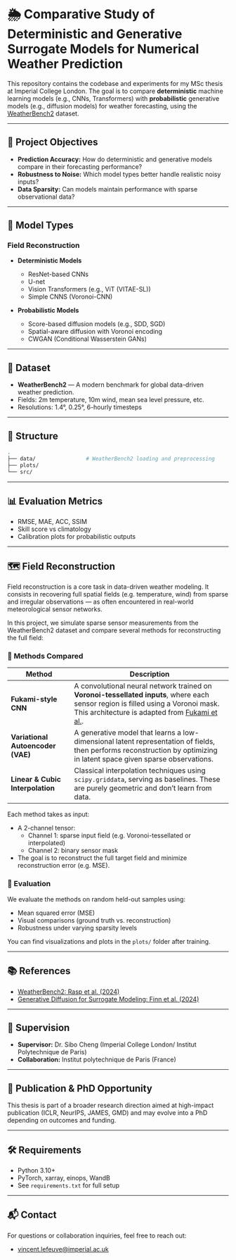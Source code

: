 # 🌦️ Comparative Study of Deterministic and Generative Surrogate Models for Numerical Weather Prediction

This repository contains the codebase and experiments for my MSc thesis at Imperial College London. The goal is to compare **deterministic** machine learning models (e.g., CNNs, Transformers) with **probabilistic** generative models (e.g., diffusion models) for weather forecasting, using the [WeatherBench2](https://github.com/weatherbench2) dataset.

---

## 📌 Project Objectives

- **Prediction Accuracy:** How do deterministic and generative models compare in their forecasting performance?
- **Robustness to Noise:** Which model types better handle realistic noisy inputs?
- **Data Sparsity:** Can models maintain performance with sparse observational data?

---

## 🧠 Model Types
### Field Reconstruction

- **Deterministic Models**
  - ResNet-based CNNs
  - U-net
  - Vision Transformers (e.g., ViT (VITAE-SL))
  - Simple CNNS (Voronoi-CNN)

- **Probabilistic Models**
  - Score-based diffusion models (e.g., SDD, SGD)
  - Spatial-aware diffusion with Voronoi encoding
  - CWGAN (Conditional Wasserstein GANs)

---

## 🧪 Dataset

- **WeatherBench2** — A modern benchmark for global data-driven weather prediction.
- Fields: 2m temperature, 10m wind, mean sea level pressure, etc.
- Resolutions: 1.4°, 0.25°, 6-hourly timesteps

---

## 🧱 Structure
```bash
.
├── data/                # WeatherBench2 loading and preprocessing
├── plots/            
└── src/             
```

---

## 📊 Evaluation Metrics

- RMSE, MAE, ACC, SSIM
- Skill score vs climatology
- Calibration plots for probabilistic outputs

---

## 🗺️ Field Reconstruction

Field reconstruction is a core task in data-driven weather modeling. It consists in recovering full spatial fields (e.g. temperature, wind) from sparse and irregular observations — as often encountered in real-world meteorological sensor networks.

In this project, we simulate sparse sensor measurements from the WeatherBench2 dataset and compare several methods for reconstructing the full field:

### 🔬 Methods Compared

| Method | Description |
|--------|-------------|
| **Fukami-style CNN** | A convolutional neural network trained on **Voronoi-tessellated inputs**, where each sensor region is filled using a Voronoi mask. This architecture is adapted from [Fukami et al.](https://www.nature.com/articles/s42256-021-00402-2). |
| **Variational Autoencoder (VAE)** | A generative model that learns a low-dimensional latent representation of fields, then performs reconstruction by optimizing in latent space given sparse observations. |
| **Linear & Cubic Interpolation** | Classical interpolation techniques using `scipy.griddata`, serving as baselines. These are purely geometric and don’t learn from data. |

Each method takes as input:
- A 2-channel tensor:
  - Channel 1: sparse input field (e.g. Voronoi-tessellated or interpolated)
  - Channel 2: binary sensor mask
- The goal is to reconstruct the full target field and minimize reconstruction error (e.g. MSE).

### 🧪 Evaluation

We evaluate the methods on random held-out samples using:
- Mean squared error (MSE)
- Visual comparisons (ground truth vs. reconstruction)
- Robustness under varying sparsity levels

You can find visualizations and plots in the `plots/` folder after training.

---

## 📚 References

- [WeatherBench2: Rasp et al. (2024)](https://doi.org/10.1029/2023MS004019)
- [Generative Diffusion for Surrogate Modeling: Finn et al. (2024)](https://doi.org/10.1029/2024MS004395)

---

## 👤 Supervision

- **Supervisor:** Dr. Sibo Cheng (Imperial College London/ Institut Polytechnique de Paris)
- **Collaboration:** Institut polytechnique de Paris (France)

---

## 📢 Publication & PhD Opportunity

This thesis is part of a broader research direction aimed at high-impact publication (ICLR, NeurIPS, JAMES, GMD) and may evolve into a PhD depending on outcomes and funding.

---

## 🛠 Requirements

- Python 3.10+
- PyTorch, xarray, einops, WandB
- See `requirements.txt` for full setup

---

## 📬 Contact

For questions or collaboration inquiries, feel free to reach out:
- [vincent.lefeuve@imperial.ac.uk](mailto:vincent.lefeuve@imperial.ac.uk)
